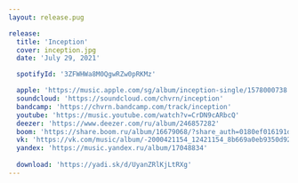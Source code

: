 ```yaml
---
layout: release.pug

release:
  title: 'Inception'
  cover: inception.jpg
  date: 'July 29, 2021'

  spotifyId: '3ZFWHWa8M0QgwRZw0pRKMz'

  apple: 'https://music.apple.com/sg/album/inception-single/1578000738'
  soundcloud: 'https://soundcloud.com/chvrn/inception'
  bandcamp: 'https://chvrn.bandcamp.com/track/inception'
  youtube: 'https://music.youtube.com/watch?v=CrDN9cARbcQ'
  deezer: 'https://www.deezer.com/ru/album/246857282'
  boom: 'https://share.boom.ru/album/16679068/?share_auth=0180ef016191dab42232d6d081'
  vk: 'https://vk.com/music/album/-2000421154_12421154_8b669a0eb9350d92c9'
  yandex: 'https://music.yandex.ru/album/17048834'
  
  download: 'https://yadi.sk/d/UyanZRlKjLtRXg'
---
```

